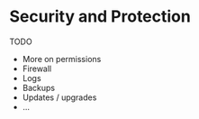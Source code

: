 # Security and Protection

TODO

* More on permissions
* Firewall
* Logs
* Backups
* Updates / upgrades
* ...
